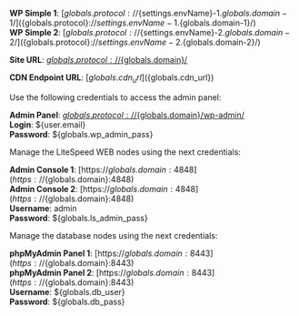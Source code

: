 **WP Simple 1**: [${globals.protocol}://${settings.envName}-1.${globals.domain-1}/](${globals.protocol}://${settings.envName}-1.${globals.domain-1}/)      
**WP Simple 2**: [${globals.protocol}://${settings.envName}-2.${globals.domain-2}/](${globals.protocol}://${settings.envName}-2.${globals.domain-2}/)  

**Site URL**: [${globals.protocol}://${globals.domain}/](${globals.protocol}://${globals.domain}/)  

**CDN Endpoint URL**:  [${globals.cdn_url}](${globals.cdn_url})

Use the following credentials to access the admin panel:

**Admin Panel**: [${globals.protocol}://${globals.domain}/wp-admin/](${globals.protocol}://${globals.domain}/wp-admin/)  
**Login**: ${user.email}  
**Password**: ${globals.wp_admin_pass}  

Manage the LiteSpeed WEB nodes using the next credentials:

**Admin Console 1**: [https://${globals.domain}:4848](https://${globals.domain}:4848)   
**Admin Console 2**: [https://${globals.domain}:4848](https://${globals.domain}:4848)   
**Username**: admin    
**Password**: ${globals.ls_admin_pass}  

Manage the database nodes using the next credentials:

**phpMyAdmin Panel 1**: [https://${globals.domain}:8443](https://${globals.domain}:8443)   
**phpMyAdmin Panel 2**: [https://${globals.domain}:8443](https://${globals.domain}:8443)   
**Username**: ${globals.db_user}    
**Password**: ${globals.db_pass}   
